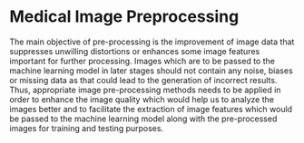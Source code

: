 # Medical Image Preprocessing

The main objective of pre-processing is the improvement of image data that suppresses unwilling distortions or enhances some image features important for further processing. Images which are to be passed to the machine learning model in later stages should not contain any noise, biases or missing data as that could lead to the generation of incorrect results. Thus, appropriate image pre-processing methods needs to be applied in order to enhance the image quality which would help us to analyze the images better and to facilitate the extraction of image features which would be passed to the machine learning model along with the pre-processed images for training and testing purposes.

